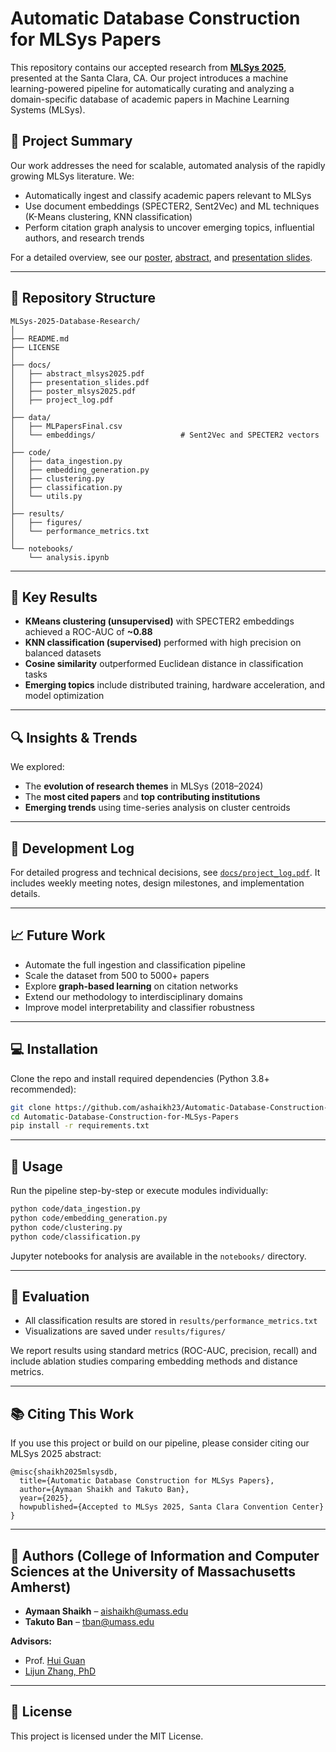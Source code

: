 # Automatic Database Construction for MLSys Papers

This repository contains our accepted research from [**MLSys 2025**](https://mlsys.org/), presented at the Santa Clara, CA. Our project introduces a machine learning-powered pipeline for automatically curating and analyzing a domain-specific database of academic papers in Machine Learning Systems (MLSys).

## 📄 Project Summary

Our work addresses the need for scalable, automated analysis of the rapidly growing MLSys literature. We:

- Automatically ingest and classify academic papers relevant to MLSys
- Use document embeddings (SPECTER2, Sent2Vec) and ML techniques (K-Means clustering, KNN classification)
- Perform citation graph analysis to uncover emerging topics, influential authors, and research trends

For a detailed overview, see our [poster](docs/poster_mlsys2025.pdf), [abstract](docs/abstract_mlsys2025.pdf), and [presentation slides](docs/presentation_slides.pdf).

---

## 📁 Repository Structure

```
MLSys-2025-Database-Research/
│
├── README.md
├── LICENSE
│
├── docs/
│   ├── abstract_mlsys2025.pdf
│   ├── presentation_slides.pdf
│   ├── poster_mlsys2025.pdf
│   ├── project_log.pdf
│
├── data/
│   ├── MLPapersFinal.csv
│   └── embeddings/                   # Sent2Vec and SPECTER2 vectors
│
├── code/
│   ├── data_ingestion.py
│   ├── embedding_generation.py
│   ├── clustering.py
│   ├── classification.py
│   └── utils.py
│
├── results/
│   ├── figures/
│   └── performance_metrics.txt
│
└── notebooks/
    └── analysis.ipynb
```

---

## 🧠 Key Results

- **KMeans clustering (unsupervised)** with SPECTER2 embeddings achieved a ROC-AUC of **~0.88**
- **KNN classification (supervised)** performed with high precision on balanced datasets
- **Cosine similarity** outperformed Euclidean distance in classification tasks
- **Emerging topics** include distributed training, hardware acceleration, and model optimization

---

## 🔍 Insights & Trends

We explored:
- The **evolution of research themes** in MLSys (2018–2024)
- The **most cited papers** and **top contributing institutions**
- **Emerging trends** using time-series analysis on cluster centroids

---

## 🧾 Development Log

For detailed progress and technical decisions, see [`docs/project_log.pdf`](docs/project_log.pdf). It includes weekly meeting notes, design milestones, and implementation details.

---

## 📈 Future Work

- Automate the full ingestion and classification pipeline
- Scale the dataset from 500 to 5000+ papers
- Explore **graph-based learning** on citation networks
- Extend our methodology to interdisciplinary domains
- Improve model interpretability and classifier robustness

---

## 💻 Installation

Clone the repo and install required dependencies (Python 3.8+ recommended):

```bash
git clone https://github.com/ashaikh23/Automatic-Database-Construction-for-MLSys-Papers.git
cd Automatic-Database-Construction-for-MLSys-Papers
pip install -r requirements.txt
```

---

## 🚀 Usage

Run the pipeline step-by-step or execute modules individually:

```bash
python code/data_ingestion.py
python code/embedding_generation.py
python code/clustering.py
python code/classification.py
```

Jupyter notebooks for analysis are available in the `notebooks/` directory.

---

## 🧪 Evaluation

- All classification results are stored in `results/performance_metrics.txt`
- Visualizations are saved under `results/figures/`

We report results using standard metrics (ROC-AUC, precision, recall) and include ablation studies comparing embedding methods and distance metrics.

---

## 📚 Citing This Work

If you use this project or build on our pipeline, please consider citing our MLSys 2025 abstract:

```
@misc{shaikh2025mlsysdb,
  title={Automatic Database Construction for MLSys Papers},
  author={Aymaan Shaikh and Takuto Ban},
  year={2025},
  howpublished={Accepted to MLSys 2025, Santa Clara Convention Center}
}
```

---

## 👥 Authors (College of Information and Computer Sciences at the University of Massachusetts Amherst)

- **Aymaan Shaikh** – [aishaikh@umass.edu](mailto:aishaikh@umass.edu)
- **Takuto Ban** – [tban@umass.edu](mailto:tban@umass.edu)

**Advisors:**
- Prof. [Hui Guan](https://guanh01.github.io/)
- [Lijun Zhang, PhD](https://zhanglijun95.github.io/)

---

## 📜 License

This project is licensed under the MIT License.
